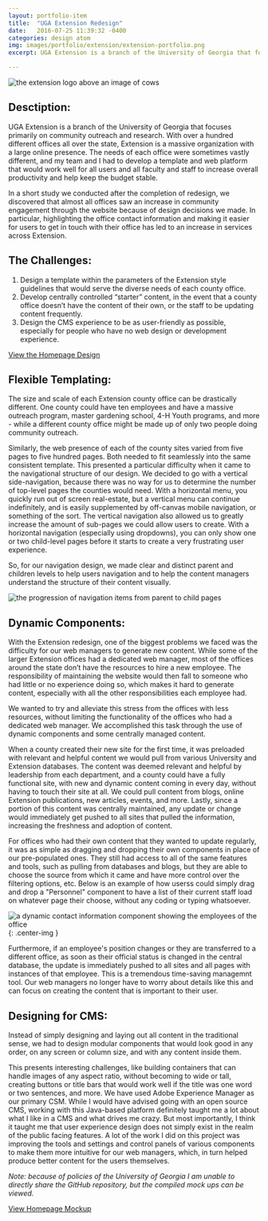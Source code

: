 ```yaml
---
layout: portfolio-item
title:  "UGA Extension Redesign"
date:   2016-07-25 11:39:32 -0400
categories: design atom
img: images/portfolio/extension/extension-portfolio.png
excerpt: UGA Extension is a branch of the University of Georgia that focuses primarily on community outreach and research.  With over a hundred different offices all over the state, Extension is a massive organization with a large online presence.  The needs of each office were sometimes vastly different, and my team and I had to develop a template and web platform that would work well for all users and all faculty and staff to increase overall productivity and help keep the budget stable.

---
```


![the extension logo above an image of cows]( {{site.baseurl}}/images/portfolio/extension/extension-portfolio.png )

## Desctiption:

UGA Extension is a branch of the University of Georgia that focuses primarily on community outreach and research.  With over a hundred different offices all over the state, Extension is a massive organization with a large online presence.  The needs of each office were sometimes vastly different, and my team and I had to develop a template and web platform that would work well for all users and all faculty and staff to increase overall productivity and help keep the budget stable.

In a short study we conducted after the completion of redesign, we discovered that almost all offices saw an increase in community engagement through the website because of design decisions we made.  In particular, highlighting the office contact information and making it easier for users to get in touch with their office has led to an increase in services across Extension.


## The Challenges:

1.  Design a template within the parameters of the Extension style guidelines that would serve the diverse needs of each county office.
2.  Develop centrally controlled “starter” content, in the event that a county office doesn’t have the content of their own, or the staff to be updating content frequently.
3.  Design the CMS experience to be as user-friendly as possible, especially for people who have no web design or development experience.

<a href="http://johnfrenchxyz.github.io/UGA/Extension/county-template/" class="portfolio-button">View the Homepage Design</a>

## Flexible Templating:

The size and scale of each Extension county office can be drastically different.  One county could have ten employees and have a massive outreach program, master gardening school, 4-H Youth programs, and more - while a different county office might be made up of only two people doing community outreach.

Similarly, the web presence of each of the county sites varied from five pages to five hundred pages.  Both needed to fit seamlessly into the same consistent template.  This presented a particular difficulty when it came to the navigational structure of our design.  We decided to go with a vertical side-navigation, because there was no way for us to determine the number of top-level pages the counties would need.  With a horizontal menu, you quickly run out of screen real-estate, but a vertical menu can continue indefinitely, and is easily supplemented by off-canvas mobile navigation, or something of the sort. The vertical navigation also allowed us to greatly increase the amount of sub-pages we could allow users to create.  With a horizontal navigation (especially using dropdowns), you can only show one or two child-level pages before it starts to create a very frustrating user experience.  

So, for our navigation design, we made clear and distinct parent and children levels to help users navigation and to help the content managers understand the structure of their content visually.

![the progression of navigation items from parent to child pages]( {{site.baseurl}}/images/portfolio/extension/nav-progression.png )

## Dynamic Components:

With the Extension redesign, one of the biggest problems we faced was the difficulty for our web managers to generate new content.  While some of the larger Extension offices had a dedicated web manager, most of the offices around the state don’t have the resources to hire a new employee.  The responsibility of maintaining the website would then fall to someone who had little or no experience doing so, which makes it hard to generate content, especially with all the other responsibilities each employee had.

We wanted to try and alleviate this stress from the offices with less resources, without limiting the functionality of the offices who had a dedicated web manager.  We accomplished this task through the use of dynamic components and some centrally managed content.

When a county created their new site for the first time, it was preloaded with relevant and helpful content we would pull from various University and Extension databases.  The content was deemed relevant and helpful by leadership from each department, and a county could have a fully functional site, with new and dynamic content coming in every day, without having to touch their site at all.  We could pull content from blogs, online Extension publications, new articles, events, and more.  Lastly, since a portion of this content was centrally maintained, any update or change would immediately get pushed to all sites that pulled the information, increasing the freshness and adoption of content.

For offices who had their own content that they wanted to update regularly, it was as simple as dragging and dropping their own components in place of our pre-populated ones.  They still had access to all of the same features and tools, such as pulling from databases and blogs, but they are able to choose the source from which it came and have more control over the filtering options, etc.  Below is an example of how userss could simply drag and drop a "Personnel" component to have a list of their current staff load on whatever page their choose, without any coding or typing whatsoever.

![a dynamic contact information component showing the employees of the office]( {{site.baseurl}}/images/portfolio/extension/component.png ){: .center-img }

Furthermore, if an employee's position changes or they are transferred to a different office, as soon as their official status is changed in the central database, the update is immediately pushed to all sites and all pages with instances of that employee.  This is a tremendous time-saving managemnt tool.  Our web managers no longer have to worry about details like this and can focus on creating the content that is important to their user.

## Designing for CMS:

Instead of simply designing and laying out all content in the traditional sense, we had to design modular components that would look good in any order, on any screen or column size, and with any content inside them.

This presents interesting challenges, like building containers that can handle images of any aspect ratio, without becoming to wide or tall, creating buttons or title bars that would work well if the title was one word or two sentences, and more.  We have used Adobe Experience Manager as our primary CSM.  While I would have advised going with an open source CMS, working with this Java-based platform definitely taught me a lot about what I like in a CMS and what drives me crazy.  But most importantly, I think it taught me that user experience design does not simply exist in the realm of the public facing features.  A lot of the work I did on this project was improving the tools and settings and control panels of various components to make them more intuitive for our web managers, which, in turn helped produce better content for the users themselves.

*Note: because of policies of the University of Georgia I am unable to directly share the GitHub repository, but the compiled mock ups can be viewed.*

<a href="http://johnfrenchxyz.github.io/UGA/Extension/county-template/" class="portfolio-button">View Homepage Mockup</a>
